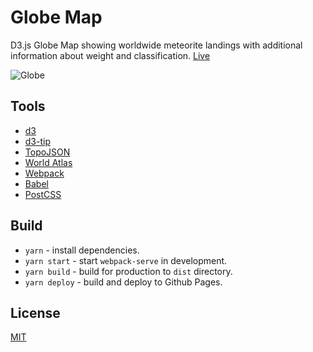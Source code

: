# Globe Map

<p>D3.js Globe Map showing worldwide meteorite landings with additional information about weight and classification. <a href="https://azdanov.github.io/globe-map/">Live</a></p>

![Globe](https://user-images.githubusercontent.com/6123841/43815024-41d26576-9ad6-11e8-9ae2-055b9b04f3ab.png)

## Tools

- [d3](https://d3js.org/)
- [d3-tip](https://github.com/Caged/d3-tip)
- [TopoJSON](https://github.com/topojson/topojson)
- [World Atlas](https://github.com/topojson/world-atlas)
- [Webpack](https://webpack.js.org/)
- [Babel](https://babeljs.io/)
- [PostCSS](https://postcss.org/)

## Build

- `yarn` - install dependencies.
- `yarn start` - start `webpack-serve` in development.
- `yarn build` - build for production to `dist` directory.
- `yarn deploy` - build and deploy to Github Pages.

## License

[MIT](./LICENSE)

